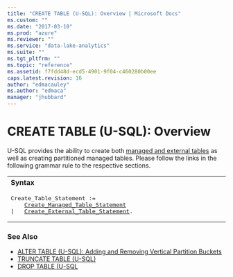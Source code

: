 ```yaml
---
title: "CREATE TABLE (U-SQL): Overview | Microsoft Docs"
ms.custom: ""
ms.date: "2017-03-10"
ms.prod: "azure"
ms.reviewer: ""
ms.service: "data-lake-analytics"
ms.suite: ""
ms.tgt_pltfrm: ""
ms.topic: "reference"
ms.assetid: f7fdd48d-ecd5-4901-9f04-c460280b00ee
caps.latest.revision: 16
author: "edmacauley"
ms.author: "edmaca"
manager: "jhubbard"
---
```

# CREATE TABLE (U-SQL): Overview
U-SQL provides the ability to create both [managed and external tables](u-sql-tables.md#man_ext_tabls) as well as creating partitioned managed tables. Please follow the links in the following grammar rule to the respective sections.  

<table><th align="left">Syntax</th><tr><td><pre>
Create_Table_Statement :=                                                                                
    <a href="create-table-u-sql-creating-managed-tables.md">Create_Managed_Table_Statement</a>   
|   <a href="create-external-table-u-sql.md">Create_External_Table_Statement</a>.
</pre></td></tr></table>
  
### See Also
* [ALTER TABLE (U-SQL): Adding and Removing Vertical Partition Buckets](alter-table-u-sql-adding-and-removing-vertical-partition-buckets.md) 
* [TRUNCATE TABLE (U-SQL)](truncate-table-u-sql.md)
* [DROP TABLE (U-SQL](drop-table-u-sql.md) 
